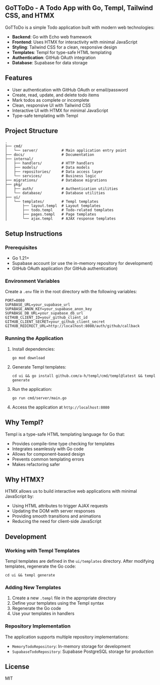 ## GoTToDo - A Todo App with Go, Templ, Tailwind CSS, and HTMX

GoTToDo is a simple Todo application built with modern web technologies:

- **Backend**: Go with Echo web framework
- **Frontend**: Uses HTMX for interactivity with minimal JavaScript
- **Styling**: Tailwind CSS for a clean, responsive design
- **Templates**: Templ for type-safe HTML templating
- **Authentication**: GitHub OAuth integration
- **Database**: Supabase for data storage

## Features

- User authentication with GitHub OAuth or email/password
- Create, read, update, and delete todo items
- Mark todos as complete or incomplete
- Clean, responsive UI with Tailwind CSS
- Interactive UI with HTMX for minimal JavaScript
- Type-safe templating with Templ

## Project Structure

```
.
├── cmd/
│   └── server/           # Main application entry point
├── docs/                 # Documentation
├── internal/
│   ├── handlers/         # HTTP handlers
│   ├── models/           # Data models
│   ├── repositories/     # Data access layer
│   └── services/         # Business logic
├── migrations/           # Database migrations
├── pkg/
│   ├── auth/             # Authentication utilities
│   └── database/         # Database utilities
├── ui/
│   └── templates/        # Templ templates
│       ├── layout.templ  # Layout templates
│       ├── todo.templ    # Todo-related templates
│       ├── pages.templ   # Page templates
│       └── ajax.templ    # AJAX response templates
```

## Setup Instructions

### Prerequisites

- Go 1.21+
- Supabase account (or use the in-memory repository for development)
- GitHub OAuth application (for GitHub authentication)

### Environment Variables

Create a `.env` file in the root directory with the following variables:

```
PORT=8080
SUPABASE_URL=your_supabase_url
SUPABASE_ANON_KEY=your_supabase_anon_key
SUPABASE_DB_URL=your_supabase_db_url
GITHUB_CLIENT_ID=your_github_client_id
GITHUB_CLIENT_SECRET=your_github_client_secret
GITHUB_REDIRECT_URL=http://localhost:8080/auth/github/callback
```

### Running the Application

1. Install dependencies:
   ```
   go mod download
   ```

2. Generate Templ templates:
   ```
   cd ui && go install github.com/a-h/templ/cmd/templ@latest && templ generate
   ```

3. Run the application:
   ```
   go run cmd/server/main.go
   ```

4. Access the application at `http://localhost:8080`

## Why Templ?

Templ is a type-safe HTML templating language for Go that:

- Provides compile-time type checking for templates
- Integrates seamlessly with Go code
- Allows for component-based design
- Prevents common templating errors
- Makes refactoring safer

## Why HTMX?

HTMX allows us to build interactive web applications with minimal JavaScript by:

- Using HTML attributes to trigger AJAX requests
- Updating the DOM with server responses
- Providing smooth transitions and animations
- Reducing the need for client-side JavaScript

## Development

### Working with Templ Templates

Templ templates are defined in the `ui/templates` directory. After modifying templates, regenerate the Go code:

```
cd ui && templ generate
```

### Adding New Templates

1. Create a new `.templ` file in the appropriate directory
2. Define your templates using the Templ syntax
3. Regenerate the Go code
4. Use your templates in handlers

### Repository Implementation

The application supports multiple repository implementations:

- `MemoryTodoRepository`: In-memory storage for development
- `SupabaseTodoRepository`: Supabase PostgreSQL storage for production

## License

MIT
